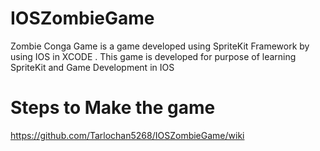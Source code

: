 # IOSZombieGame
Zombie Conga Game is a game developed using SpriteKit Framework by using IOS in XCODE . This game is developed for purpose of learning SpriteKit and Game Development in IOS

# Steps to Make the game
https://github.com/Tarlochan5268/IOSZombieGame/wiki
